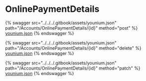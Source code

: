 # OnlinePaymentDetails

{% swagger src="../../../.gitbook/assets/younium.json" path="/Accounts/OnlinePaymentDetails/{id}" method="post" %}
[younium.json](../../../.gitbook/assets/younium.json)
{% endswagger %}

{% swagger src="../../../.gitbook/assets/younium.json" path="/Accounts/OnlinePaymentDetails/{id}" method="delete" %}
[younium.json](../../../.gitbook/assets/younium.json)
{% endswagger %}

{% swagger src="../../../.gitbook/assets/younium.json" path="/Accounts/OnlinePaymentDetails/{id}" method="patch" %}
[younium.json](../../../.gitbook/assets/younium.json)
{% endswagger %}
